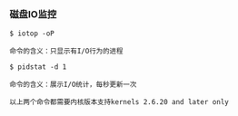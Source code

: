 ### 磁盘IO监控

```
$ iotop -oP

命令的含义：只显示有I/O行为的进程

$ pidstat -d 1

命令的含义：展示I/O统计，每秒更新一次

以上两个命令都需要内核版本支持kernels 2.6.20 and later only
```


